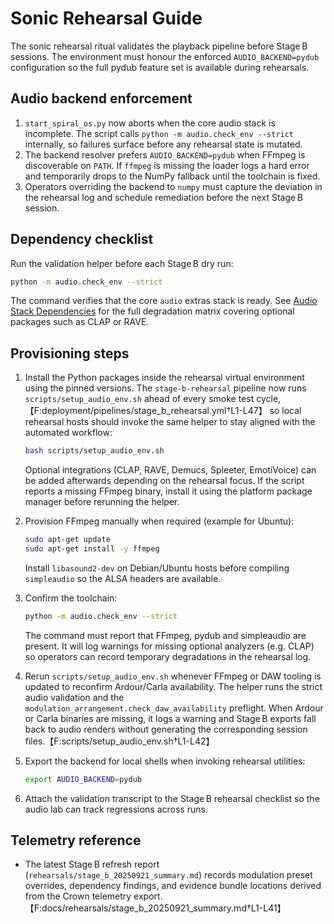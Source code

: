 # Sonic Rehearsal Guide

The sonic rehearsal ritual validates the playback pipeline before Stage B
sessions. The environment must honour the enforced `AUDIO_BACKEND=pydub`
configuration so the full pydub feature set is available during rehearsals.

## Audio backend enforcement

1. `start_spiral_os.py` now aborts when the core audio stack is incomplete.
   The script calls `python -m audio.check_env --strict` internally, so
   failures surface before any rehearsal state is mutated.
2. The backend resolver prefers `AUDIO_BACKEND=pydub` when FFmpeg is
   discoverable on `PATH`. If `ffmpeg` is missing the loader logs a hard error
   and temporarily drops to the NumPy fallback until the toolchain is fixed.
3. Operators overriding the backend to `numpy` must capture the deviation in
   the rehearsal log and schedule remediation before the next Stage B session.

## Dependency checklist

Run the validation helper before each Stage B dry run:

```bash
python -m audio.check_env --strict
```

The command verifies that the core `audio` extras stack is ready.
See [Audio Stack Dependencies](../audio_stack.md) for the full
degradation matrix covering optional packages such as CLAP or RAVE.

## Provisioning steps

1. Install the Python packages inside the rehearsal virtual environment using
   the pinned versions. The `stage-b-rehearsal` pipeline now runs
   `scripts/setup_audio_env.sh` ahead of every smoke test cycle,【F:deployment/pipelines/stage_b_rehearsal.yml†L1-L47】 so local
   rehearsal hosts should invoke the same helper to stay aligned with the
   automated workflow:

   ```bash
   bash scripts/setup_audio_env.sh
   ```

   Optional integrations (CLAP, RAVE, Demucs, Spleeter, EmotiVoice) can be
   added afterwards depending on the rehearsal focus. If the script reports a
   missing FFmpeg binary, install it using the platform package manager before
   rerunning the helper.

2. Provision FFmpeg manually when required (example for Ubuntu):

   ```bash
   sudo apt-get update
   sudo apt-get install -y ffmpeg
   ```

   Install `libasound2-dev` on Debian/Ubuntu hosts before compiling
   `simpleaudio` so the ALSA headers are available.

3. Confirm the toolchain:

   ```bash
   python -m audio.check_env --strict
   ```

   The command must report that FFmpeg, pydub and simpleaudio are present. It
   will log warnings for missing optional analyzers (e.g. CLAP) so operators
   can record temporary degradations in the rehearsal log.

4. Rerun `scripts/setup_audio_env.sh` whenever FFmpeg or DAW tooling is updated
   to reconfirm Ardour/Carla availability. The helper runs the strict audio
   validation and the `modulation_arrangement.check_daw_availability`
   preflight. When Ardour or Carla binaries are missing, it logs a warning and
   Stage B exports fall back to audio renders without generating the
   corresponding session files.【F:scripts/setup_audio_env.sh†L1-L42】

5. Export the backend for local shells when invoking rehearsal utilities:

   ```bash
   export AUDIO_BACKEND=pydub
   ```

6. Attach the validation transcript to the Stage B rehearsal checklist so the
   audio lab can track regressions across runs.

## Telemetry reference

- The latest Stage B refresh report (`rehearsals/stage_b_20250921_summary.md`)
  records modulation preset overrides, dependency findings, and evidence bundle
  locations derived from the Crown telemetry export.【F:docs/rehearsals/stage_b_20250921_summary.md†L1-L41】
